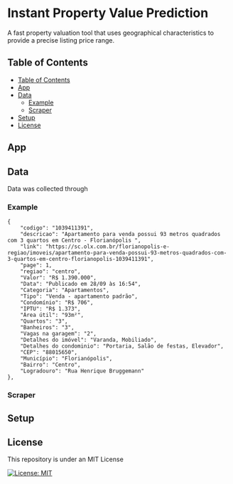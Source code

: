# Instant Property Value Prediction
A fast property valuation tool that uses geographical characteristics to provide a precise listing price range. 

## Table of Contents
  - [Table of Contents](#table-of-contents)
  - [App](#app)
  - [Data](#data)
    - [Example](#example)
    - [Scraper](#scraper)
  - [Setup](#setup)
  - [License](#license)
## App

## Data
Data was collected through
### Example
```
{
    "codigo": "1039411391",
    "descricao": "Apartamento para venda possui 93 metros quadrados com 3 quartos em Centro - Florianópolis ",
    "link": "https://sc.olx.com.br/florianopolis-e-regiao/imoveis/apartamento-para-venda-possui-93-metros-quadrados-com-3-quartos-em-centro-florianopolis-1039411391",
    "page": 1,
    "regiao": "centro",
    "Valor": "R$ 1.390.000",
    "Data": "Publicado em 28/09 às 16:54",
    "Categoria": "Apartamentos",
    "Tipo": "Venda - apartamento padrão",
    "Condomínio": "R$ 706",
    "IPTU": "R$ 1.373",
    "Área útil": "93m²",
    "Quartos": "3",
    "Banheiros": "3",
    "Vagas na garagem": "2",
    "Detalhes do imóvel": "Varanda, Mobiliado",
    "Detalhes do condominio": "Portaria, Salão de festas, Elevador",
    "CEP": "88015650",
    "Município": "Florianópolis",
    "Bairro": "Centro",
    "Logradouro": "Rua Henrique Bruggemann"
},
```

### Scraper

## Setup

## License
This repository is under an MIT License

[![License: MIT](https://img.shields.io/badge/License-MIT-yellow.svg)](https://github.com/ericyaang/instant-property-prediction/blob/main/LICENSE)